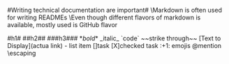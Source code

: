 

\#Writing technical documentation are important#
\Markdown is often used for writing READMEs
\Even though different flavors of markdown is available, mostly used is GitHub flavor

\#h1#
\##h2##
\###h3###
\**bold**
\_italic_
\`code`
\~~strike through~~
\[Text to Display](actua link)
\- list item
\[]task
\[X]checked task
\:+1: emojis
\@mention
\escaping

